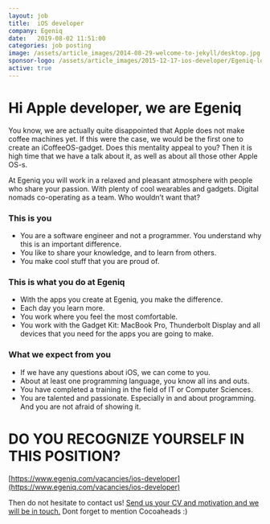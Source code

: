 ```yaml
---
layout: job
title:  iOS developer
company: Egeniq
date:   2019-08-02 11:51:00
categories: job posting
image: /assets/article_images/2014-08-29-welcome-to-jekyll/desktop.jpg
sponsor-logo: /assets/article_images/2015-12-17-ios-developer/Egeniq-logo.png
active: true
---
```


Hi Apple developer, we are Egeniq
===================================

You know, we are actually quite disappointed that Apple does not make coffee machines yet. If this were the case, we would be the first one to create an iCoffeeOS-gadget. Does this mentality appeal to you? Then it is high time that we have a talk about it, as well as about all those other Apple OS-s.

At Egeniq you will work in a relaxed and pleasant atmosphere with people who share your passion. With plenty of cool wearables and gadgets. Digital nomads co-operating as a team. Who wouldn’t want that?

### This is you

* You are a software engineer and not a programmer. You understand why this is an important difference.
* You like to share your knowledge, and to learn from others.
* You make cool stuff that you are proud of.

### This is what you do at Egeniq

* With the apps you create at Egeniq, you make the difference.
* Each day you learn more.
* You work where you feel the most comfortable.
* You work with the Gadget Kit: MacBook Pro, Thunderbolt Display and all devices that you need for the apps you are going to make.

### What we expect from you

* If we have any questions about iOS, we can come to you.
* About at least one programming language, you know all ins and outs.
* You have completed a training in the field of IT or Computer Sciences.
* You are talented and passionate. Especially in and about programming. And you are not afraid of showing it.

DO YOU RECOGNIZE YOURSELF IN THIS POSITION?
===========================================

[https://www.egeniq.com/vacancies/ios-developer](https://www.egeniq.com/vacancies/ios-developer)

Then do not hesitate to contact us! [Send us your CV and motivation and we will be in touch.](mailto:jobs@egeniq.com)
Dont forget to mention Cocoaheads :)
